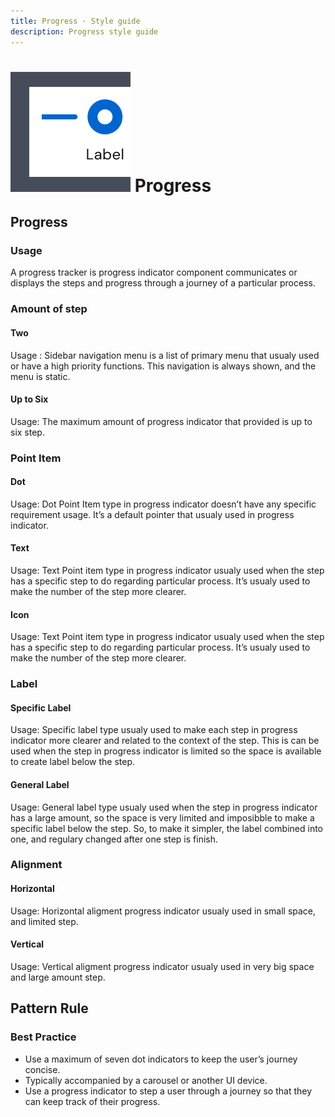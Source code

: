 ```yaml
---
title: Progress · Style guide
description: Progress style guide
---
```


<script setup>
  import pProgress from '../../components/progress/Progress.vue'
  import pProgressItem from '../../components/progress/ProgressItem.vue'
  import pCaption from '../../components/caption/Caption.vue'
  import IconBee from '@carbon/icons-vue/lib/bee/16'
</script>

# ![progress](/assets/images/img-guide-progress.svg) Progress

## Progress

### Usage

A progress tracker is progress indicator component communicates or displays the steps and progress through a journey of a particular process.

### Amount of step

#### Two
<div class="flex py-6">
  <div class="w-2/5">
    <p-progress>
      <p-progress-item active />
      <p-progress-item />
    </p-progress>  
  </div>
</div>

<p-caption class="!text-subtle">
  Usage : Sidebar navigation menu is a list of primary menu that usualy used or have a high priority functions. This navigation is always shown, and the menu is static.
</p-caption>

#### Up to Six
<div class="flex py-6">
  <div class="w-full">
    <p-progress>
      <p-progress-item active />
      <p-progress-item />
      <p-progress-item />
      <p-progress-item />
      <p-progress-item />
      <p-progress-item />
    </p-progress>  
  </div>
</div>

<p-caption class="!text-subtle">
  Usage: The maximum amount of progress indicator that provided is up to six step.
</p-caption>

### Point Item

#### Dot
<div class="flex py-6">
  <div class="w-full">
    <p-progress>
      <p-progress-item active />
      <p-progress-item />
      <p-progress-item />
      <p-progress-item />
    </p-progress>  
  </div>
</div>
<p-caption class="!text-subtle">
  Usage: Dot Point Item type in progress indicator doesn’t have any specific requirement usage. It’s a default pointer that usualy used in progress indicator.
</p-caption>

#### Text
<div class="flex py-6">
  <div class="w-full">
    <p-progress variant="counter">
      <p-progress-item active />
      <p-progress-item />
      <p-progress-item />
      <p-progress-item />
    </p-progress>  
  </div>
</div>
<p-caption class="!text-subtle">
  Usage: Text Point item type in progress indicator usualy used when the step has a specific step to do regarding particular process. It’s usualy used to make the number of the step more clearer.
</p-caption>

#### Icon
<div class="flex py-6">
  <div class="w-full">
    <p-progress>
      <p-progress-item active >
        <template #icon>
          <IconBee />
        </template>
      </p-progress-item>
      <p-progress-item>
        <template #icon>
          <IconBee />
        </template>
      </p-progress-item>
      <p-progress-item>
        <template #icon>
          <IconBee />
        </template>
      </p-progress-item>
      <p-progress-item>
        <template #icon>
          <IconBee />
        </template>
      </p-progress-item>
    </p-progress>  
  </div>
</div>
<p-caption class="!text-subtle">
  Usage: Text Point item type in progress indicator usualy used when the step has a specific step to do regarding particular process. It’s usualy used to make the number of the step more clearer.
</p-caption>

### Label

#### Specific Label 
<div class="flex py-6">
  <div class="w-full">
    <p-progress>
      <p-progress-item title="Label" active />
      <p-progress-item title="Label" />
      <p-progress-item title="Label" />
      <p-progress-item title="Label" />
    </p-progress>  
  </div>
</div>
<p-caption class="!text-subtle">
  Usage: Specific label type usualy used to make each step in progress indicator more clearer and related to the context of the step. This is can be used when the step in progress indicator is limited so the space is available to create label below the step.
</p-caption>

#### General Label
<div class="flex py-6">
  <div class="w-full">
    <p-progress title-variant="general">
      <p-progress-item title="Label" active />
      <p-progress-item title="Label" />
      <p-progress-item title="Label" />
      <p-progress-item title="Label" />
    </p-progress>  
  </div>
</div>
<p-caption class="!text-subtle">
  Usage: General label type usualy used when the step in progress indicator has a large amount, so the space is very limited and imposibble to make a specific label below the step. So, to make it simpler, the label combined into one, and regulary changed after one step is finish.
</p-caption>

### Alignment

#### Horizontal
<div class="flex py-6">
  <div class="w-2/5">
    <p-progress>
      <p-progress-item title="Label" active />
      <p-progress-item title="Label" />
    </p-progress>  
  </div>
</div>
<p-caption class="!text-subtle">
  Usage: Horizontal aligment progress indicator usualy used in small space, and limited step.
</p-caption>

#### Vertical
<div class="flex py-6">
  <div class="w-2/5 h-64">
    <p-progress vertical>
      <p-progress-item title="Label" active />
      <p-progress-item title="Label" />
    </p-progress>  
  </div>
</div>
<p-caption class="!text-subtle">
  Usage: Vertical aligment progress indicator usualy used in very big space and large amount step.
</p-caption>

## Pattern Rule
### Best Practice

<div class="flex">
  <div class="w-2/3">
    <ul>
      <li>
        Use a maximum of seven dot indicators to keep the user’s journey concise.
      </li>
      <li>Typically accompanied by a carousel or another UI device.</li>
      <li>Use a progress indicator to step a user through a journey so that they can keep track of their progress.</li>
    </ul> 
  </div>
</div>